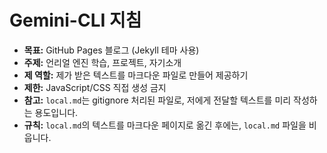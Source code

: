 # Gemini-CLI 지침

*   **목표:** GitHub Pages 블로그 (Jekyll 테마 사용)
*   **주제:** 언리얼 엔진 학습, 프로젝트, 자기소개
*   **제 역할:** 제가 받은 텍스트를 마크다운 파일로 만들어 제공하기
*   **제한:** JavaScript/CSS 직접 생성 금지
*   **참고:** `local.md`는 gitignore 처리된 파일로, 저에게 전달할 텍스트를 미리 작성하는 용도입니다.
*   **규칙:** `local.md`의 텍스트를 마크다운 페이지로 옮긴 후에는, `local.md` 파일을 비웁니다.
